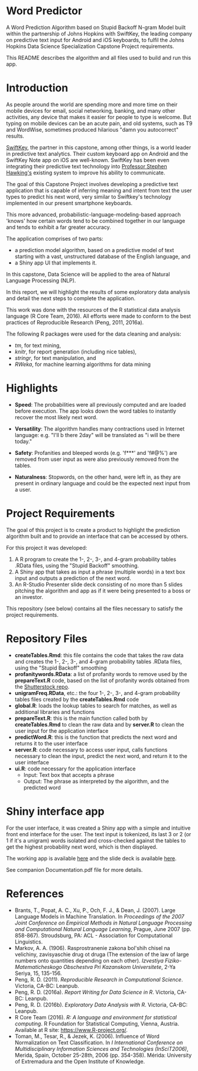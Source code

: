 # Word Predictor

A Word Prediction Algorithm based on Stupid Backoff N-gram Model built within the partnership of Johns Hopkins with SwiftKey, the leading company on predictive text input for Android and iOS keyboards, to fulfil the Johns Hopkins Data Science Specialization Capstone Project requirements.

This README describes the algorithm and all files used to build and run this app.


# Introduction

As people around the world are spending more and more time on their mobile devices for email, social networking, banking, and many other activities, any device that makes it easier for people to type is welcome. But typing on mobile devices can be an acute pain, and old systems, such as T9 and WordWise, sometimes produced hilarious "damn you autocorrect" results.

[SwiftKey](http://swiftkey.com), the partner in this capstone, among other things, is a world leader in predictive text analytics. Their custom keyboard app on Android and the SwiftKey Note app on iOS are well-known. SwiftKey has been even integrating their predictive text technology into [Professor Stephen Hawking's](http://swiftkey.com/en/giving-back/#hawking) existing system to improve his ability to communicate. 

The goal of this Capstone Project involves developing a predictive text application that is capable of inferring meaning and intent from text the user types to predict his next word, very similar to Swiftkey's technology implemented in our present smartphone keyboards. 

This more advanced, probabilistic-language-modeling-based approach 'knows' how certain words tend to be combined together in our language and tends to exhibit a far greater accuracy.

The application comprises of two parts: 

- a prediction model algorithm, based on a predictive model of text starting with a vast, unstructured database of the English language, and 
- a Shiny app UI that implements it.

In this capstone, Data Science will be applied to the area of Natural Language Processing (NLP). 

In this report, we will highlight the results of some exploratory data analysis and detail the next steps to complete the application.

This work was done with the resources of the R statistical data analysis language (R Core Team, 2016). All efforts were made to conform to the best practices of Reproducible Research (Peng, 2011, 2016a). 

The following R packages were used for the data cleaning and analysis:

- *tm*, for text mining,
- *knitr*, for report generation (including nice tables),
- *stringr*, for text manipulation, and
- *RWeka*, for machine learning algorithms for data mining

# Highlights
- **Speed**: The probabilities were all previously computed and are loaded before execution. The app looks down the word tables to instantly recover the most likely next word.

- **Versatility**: The algorithm handles many contractions used in Internet language: e.g. "I'll b there 2day"  will be translated as "i will be there today."

- **Safety**: Profanities and bleeped words (e.g. 'f***' and 'f#@%') are removed from user input as were also previously removed from the tables.

- **Naturalness**: Stopwords, on the other hand, were left in, as they are present in ordinary language and could be the expected next input from a user.

# Project Requirements
The goal of this project is to create a product to highlight the prediction algorithm built and to provide an interface that can be accessed by others. 

For this project it was developed:

1. A R program to create the 1-, 2-, 3-, and 4-gram probability tables .RData files, using the "Stupid Backoff" smoothing.
2. A Shiny app that takes as input a phrase (multiple words) in a text box input and outputs a prediction of the next word.
3. An R-Studio Presenter slide deck consisting of no more than 5 slides pitching the algorithm and app as if it were being presented to a boss or an investor.

This repository (see below) contains all the files necessary to satisfy the project requirements.

# Repository Files
- **createTables.Rmd**: this file contains the code that takes the raw data and creates the 1-, 2-, 3-, and 4-gram probability tables .RData files, using the "Stupid Backoff" smoothing
- **profanitywords.RData**: a list of profanity words to remove used by the **prepareText.R** code, based on the list of profanity words obtained from the [Shutterstock repo](http://github.com/shutterstock/List-of-Dirty-Naughty-Obscene-and-Otherwise-Bad-Words). 
- **unigramFreq.RData**, etc.: the four 1-, 2-, 3-, and 4-gram probability tables files created by the **createTables.Rmd** code
- **global.R**: loads the lookup tables to search for matches, as well as additional libraries and functions
- **prepareText.R**: this is the main function called both by **createTables.Rmd** to clean the raw data and by **server.R** to clean the user input for the application interface
- **predictWord.R**: this is the function that predicts the next word and returns it to the user interface
- **server.R**: code necessary to access user input, calls functions necessary to clean the input, predict the next word, and return it to the user interface 
- **ui.R**: code necessary for the application interface
	+ Input: Text box that accepts a phrase 
	+ Output: The phrase as interpreted by the algorithm, and the predicted word


# Shiny interface app 
For the user interface, it was created a Shiny app with a simple and intuitive front end interface for the user. The text input is tokenized, its last 3 or 2 (or 1 if it's a unigram) words isolated and cross-checked against the tables to get the highest probability next word, which is then displayed.

The working app is available [here](https://renatopdossantos.shinyapps.io/word_predictor/) and the slide deck is available [here](http://rpubs.com/RenatoPdosSantos/WordPredictor).

See companion Documentation.pdf file for more details.

# References
- Brants, T., Popat, A. C., Xu, P., Och, F. J., & Dean, J. (2007). Large Language Models in Machine Translation. In *Proceedings of the 2007 Joint Conference on Empirical Methods in Natural Language Processing and Computational Natural Language Learning*, Prague, June 2007 (pp. 858-867). Stroudsburg, PA: ACL - Association for Computational Linguistics.
- Markov, A. A. (1906). Rasprostranenie zakona bol'shih chisel na velichiny, zavisyaschie drug ot druga (The extension of the law of large numbers onto quantities depending on each other). *Izvestiya Fiziko-Matematicheskogo Obschestva Pri Kazanskom Universitete*, 2-Ya Seriya, 15, 135-156.
- Peng, R. D. (2011). *Reproducible Research in Computational Science*. Victoria, CA-BC: Leanpub.
- Peng, R. D. (2016a). *Report Writing for Data Science in R*. Victoria, CA-BC: Leanpub.
- Peng, R. D. (2016b). *Exploratory Data Analysis with R*. Victoria, CA-BC: Leanpub. 
- R Core Team (2016). *R: A language and environment for statistical computing*. R Foundation for Statistical Computing, Vienna, Austria. Available at R site: https://www.R-project.org/.
- Toman, M., Tesar, R., & Jezek, K. (2006). Influence of Word Normalization on Text Classification. In *I International Conference on Multidisciplinary Information Sciences and Technologies (InSciT2006)*, Merida, Spain, October 25-28th, 2006 (pp. 354-358). Mérida: University of Extremadura and the Open Institute of Knowledge.
